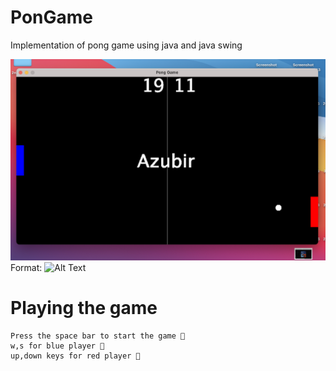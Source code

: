 # PonGame
Implementation of pong game using java and java swing

![GitHub Logo](Screenshot%202021-02-13%20at%2016.52.41.png)
Format: ![Alt Text](url)

# Playing the game
    Press the space bar to start the game 🏓 
    w,s for blue player 💎
    up,down keys for red player 🧯
